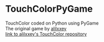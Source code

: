 # TouchColorPyGame
TouchColor coded on Python using PyGame <br />
The original game by [alilxxey](https://github.com/alilxxey) <br />
[link to alilxxey's TouchColor repository](https://github.com/alilxxey/TouchColor)
